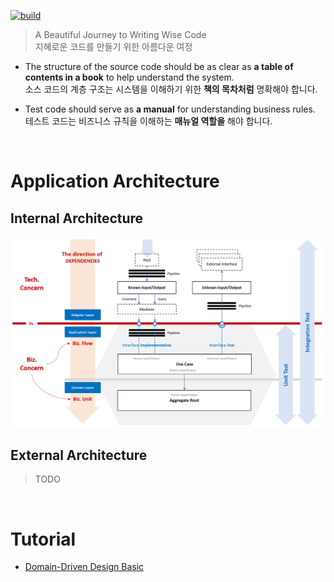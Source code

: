 [![build](https://github.com/hhko/better-code-with-ddd/actions/workflows/build.yml/badge.svg)](https://github.com/hhko/better-code-with-ddd/actions/workflows/build.yml)

> A Beautiful Journey to Writing Wise Code  
> 지혜로운 코드를 만들기 위한 아름다운 여정

- The structure of the source code should be as clear as **a table of contents in a book** to help understand the system.  
  소스 코드의 계층 구조는 시스템을 이해하기 위한 **책의 목차처럼** 명확해야 합니다.
  
- Test code should serve as **a manual** for understanding business rules.  
  테스트 코드는 비즈니스 규칙을 이해하는 **매뉴얼 역할을** 해야 합니다.

<br/>

# Application Architecture

## Internal Architecture
![](./01-architecture/part1-overview/ch04-internal-architecture/.images/Architecture.Internal.png)

## External Architecture
> TODO

<br/>

# Tutorial
- [Domain-Driven Design Basic](./03-tutorial/ddd-basic/index.md)
